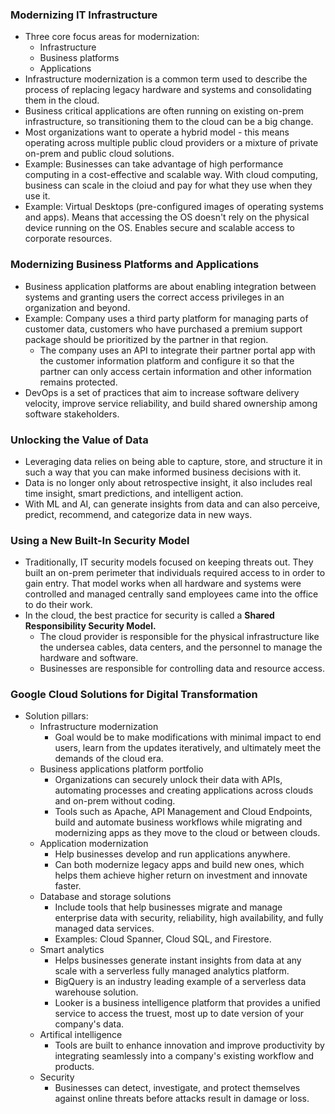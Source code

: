 ### Modernizing IT Infrastructure
* Three core focus areas for modernization: 
    * Infrastructure
    * Business platforms
    * Applications
* Infrastructure modernization is a common term used to describe the process of replacing legacy hardware and systems and consolidating them in the cloud. 
* Business critical applications are often running on existing on-prem infrastructure, so transitioning them to the cloud can be a big change.
* Most organizations want to operate a hybrid model - this means operating across multiple public cloud providers or a mixture of private on-prem and public cloud solutions. 
* Example: Businesses can take advantage of high performance computing in a cost-effective and scalable way. With cloud computing, business can scale in the cloiud and pay for what they use when they use it. 
* Example: Virtual Desktops (pre-configured images of operating systems and apps). Means that accessing the OS doesn't rely on the physical device running on the OS. Enables secure and scalable access to corporate resources.

### Modernizing Business Platforms and Applications
* Business application platforms are about enabling integration between systems and granting users the correct access privileges in an organization and beyond.
* Example: Company uses a third party platform for managing parts of customer data, customers who have purchased a premium support package should be prioritized by the partner in that region. 
    * The company uses an API to integrate their partner portal app with the customer information platform and configure it so that the partner can only access certain information and other information remains protected.
* DevOps is a set of practices that aim to increase software delivery velocity, improve service reliability, and build shared ownership among software stakeholders. 

### Unlocking the Value of Data
* Leveraging data relies on being able to capture, store, and structure it in such a way that you can make informed business decisions with it. 
* Data is no longer only about retrospective insight, it also includes real time insight, smart predictions, and intelligent action.
* With ML and AI, can generate insights from data and can also perceive, predict, recommend, and categorize data in new ways. 

### Using a New Built-In Security Model
* Traditionally, IT security models focused on keeping threats out. They built an on-prem perimeter that individuals required access to in order to gain entry. That model works when all hardware and systems were controlled and managed centrally sand employees came into the office to do their work. 
* In the cloud, the best practice for security is called a **Shared Responsibility Security Model.** 
    * The cloud provider is responsible for the physical infrastructure like the undersea cables, data centers, and the personnel to manage the hardware and software.
    * Businesses are responsible for controlling data and resource access. 

### Google Cloud Solutions for Digital Transformation
* Solution pillars:
    * Infrastructure modernization
        * Goal would be to make modifications with minimal impact to end users, learn from the updates iteratively, and ultimately meet the demands of the cloud era.
    * Business applications platform portfolio
        * Organizations can securely unlock their data with APIs, automating processes and creating applications across clouds and on-prem without coding.
        * Tools such as Apache, API Management and Cloud Endpoints, build and automate business workflows while migrating and modernizing apps as they move to the cloud or between clouds. 
    * Application modernization
        * Help businesses develop and run applications anywhere.
        * Can both modernize legacy apps and build new ones, which helps them achieve higher return on investment and innovate faster.
    * Database and storage solutions
        * Include tools that help businesses migrate and manage enterprise data with security, reliability, high availability, and fully managed data services.
        * Examples: Cloud Spanner, Cloud SQL, and Firestore.
    * Smart analytics
        * Helps businesses generate instant insights from data at any scale with a serverless fully managed analytics platform.
        * BigQuery is an industry leading example of a serverless data warehouse solution.
        * Looker is a business intelligence platform that provides a unified service to access the truest, most up to date version of your company's data.
    * Artifical intelligence
        * Tools are built to enhance innovation and improve productivity by integrating seamlessly into a company's existing workflow and products.
    * Security
        * Businesses can detect, investigate, and protect themselves against online threats before attacks result in damage or loss. 


